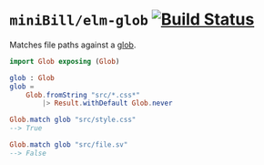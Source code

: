 # `miniBill/elm-glob` [![Build Status](https://github.com/miniBill/elm-glob/workflows/CI/badge.svg)](https://github.com/miniBill/elm-glob/actions?query=branch%3Amain)

Matches file paths against a [glob](https://en.wikipedia.org/wiki/Glob_%28programming%29).

```elm
import Glob exposing (Glob)

glob : Glob
glob =
    Glob.fromString "src/*.css*"
        |> Result.withDefault Glob.never

Glob.match glob "src/style.css"
--> True

Glob.match glob "src/file.sv"
--> False
```
